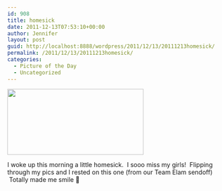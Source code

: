```yaml
---
id: 908
title: homesick
date: 2011-12-13T07:53:10+00:00
author: Jennifer
layout: post
guid: http://localhost:8888/wordpress/2011/12/13/20111213homesick/
permalink: /2011/12/13/20111213homesick/
categories:
  - Picture of the Day
  - Uncategorized
---
```

<a rel="attachment wp-att-1268" href="http://static.squarespace.com/static/50db6bb3e4b015296cd43789/50dfa5b1e4b0dc6320e0b5ea/50dfa5f0e4b0dc6320e0bd4f/1356834288199/?format=original"><img title="390339_10150442540797533_677192532_10220578_540121179_n" height="150" alt="" width="310" class="alignnone size-thumbnail wp-image-1268" src="http://static.squarespace.com/static/50db6bb3e4b015296cd43789/50dfa5b1e4b0dc6320e0b5ea/50dfa5b3e4b0dc6320e0b88b/1323762632000/?format=original" /></a>
  
I woke up this morning a little homesick.  I sooo miss my girls!  Flipping through my pics and I rested on this one (from our Team Elam sendoff)  Totally made me smile 🙂